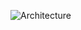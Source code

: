 ![Architecture](https://raw.githubusercontent.com/serverless-operations/serverless-enterprise-application-boilerplate-for-python/master/services/api/archtecture.png)